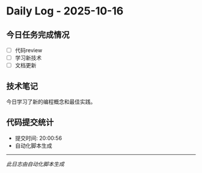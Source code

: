 # Daily Log - 2025-10-16

## 今日任务完成情况
- [ ] 代码review
- [ ] 学习新技术
- [ ] 文档更新

## 技术笔记
今日学习了新的编程概念和最佳实践。

## 代码提交统计
- 提交时间: 20:00:56
- 自动化脚本生成

---
*此日志由自动化脚本生成*
